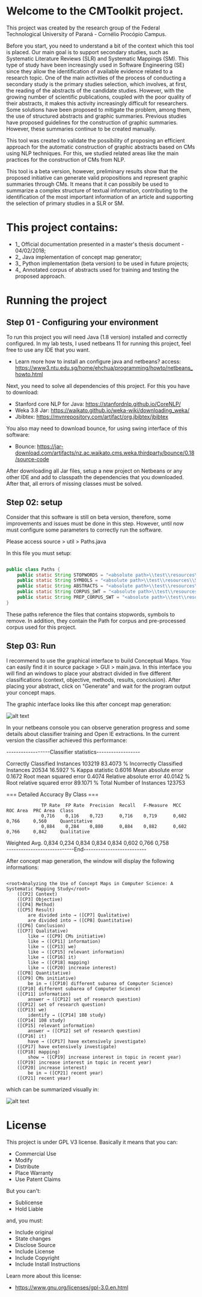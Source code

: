 # Welcome to the CMToolkit project.

This project was created by the research group of the Federal Technological University of Paraná - Cornélio Procópio Campus.


Before you start, you need to understand a bit of the context which this tool is placed. Our main goal is to support secondary studies, such as Systematic Literature Reviews (SLR) and Systematic Mappings (SM). This type of study have been increasingly used in Software Engineering (SE) since they allow
the identification of available evidence related to a research topic. One of the main activities of the process of conducting a secondary study is the primary studies selection, which involves, at first, the reading of the abstracts of the candidate studies. However, with the growing number of scientific publications, coupled with the poor quality of their abstracts, it makes this activity increasingly difficult for researchers. Some solutions have been proposed to mitigate the problem, among them, the use of structured abstracts and graphic summaries. Previous studies have proposed guidelines for the construction of graphic summaries. However, these summaries continue to be created manually. 

This tool was created to validate the possibility of proposing an efficient approach for the automatic construction of graphic abstracts based on CMs using NLP techniques. For this, we studied related areas like the main practices for the construction of CMs from NLP. 

This tool is a beta version, however, preliminary results show that the proposed initiative can generate valid propositions and represent graphic summaries through CMs. It means that it can possibily be used to summarize a complex structure of textual information, contributing to the identification of the most important information of an article and supporting the selection of primary studies in a SLR or SM. 


# This project contains:

- 1_ Official documentation presented in a master's thesis document - 04/02/2018;
- 2_ Java implementation of concept map generator;
- 3_ Python implementation (beta version) to be used in future projects;
- 4_ Annotated corpus of abstracts used for training and testing the proposed approach.

# Running the project

## Step 01 - Configuring your environment

To run this project you will need Java (1.8 version) installed and correctly configured. In my lab tests, I used netbeans 11 for running this project, feel free to use any IDE that you want.

- Learn more how to install an configure java and netbeans? access: 
https://www3.ntu.edu.sg/home/ehchua/programming/howto/netbeans_howto.html

Next, you need to solve all dependencies of this project. For this you have to download:

- Stanford core NLP for Java: https://stanfordnlp.github.io/CoreNLP/
- Weka 3.8 Jar: https://waikato.github.io/weka-wiki/downloading_weka/
- Jbibtex: https://mvnrepository.com/artifact/org.jbibtex/jbibtex
 
You also may need to download bounce, for using swing interface of this software:

- Bounce: https://jar-download.com/artifacts/nz.ac.waikato.cms.weka.thirdparty/bounce/0.18/source-code

After downloading all Jar files, setup a new project on Netbeans or any other IDE and add to classpath the dependencies that you downloaded. After that, all errors of missing classes must be solved.

## Step 02: setup

Consider that this software is still on beta version, therefore, some improvements and issues must be done in this step. However, until now must configure some parameters to correctly run the software. 

Please access source > util > Paths.java

In this file you must setup:
```Java

public class Paths {
    public static String STOPWORDS = "<absolute path>\\test\\resources\\Stopwords.txt";
    public static String SYMBOLS = "<absolute path>\\test\\resources\\Symbols.txt";
    public static String ABSTRACTS = "<absolute path>\\test\\resources\\abstracts";
    public static String CORPUS_SWT = "<absolute path>\\test\\resources\\Corpus\\SoftwareTest";
    public static String PREP_CORPUS_SWT = "<absolute path>\\test\\resources\\PreProcessedCorpus\\SoftwareTest";
}

```

These paths reference the files that contains stopwords, symbols to remove. In addition, they contain the Path for corpus and pre-processed corpus used for this project. 

## Step 03: Run

I recommend to use the graphical interface to build Conceptual Maps. You can easily find it in source package > GUI > main.java. In this interface you will find an windows to place your abstract divided in five different classifications (context, objective, methods, results, conclusion). After placing your abstract, click on "Generate" and wait for the program output your concept maps.

The graphic interface looks like this after concept map generation:

![alt text](https://github.com/csm-applications/CSM-CMtoolkit/blob/master/1_Documentation/CMGeneratorScreenshot.JPG)


In your netbeans console you can observe generation progress and some details about classifier training and Open IE extractions. In the current version the classifier achieved this performance:


------------------Classifier statistics------------------


Correctly Classified Instances           103219               83.4073 %
Incorrectly Classified Instances          20534               16.5927 %
Kappa statistic                          0.6016
Mean absolute error                      0.1672
Root mean squared error                  0.4074
Relative absolute error                 40.0142 %
Root relative squared error             89.1071 %
Total Number of Instances                123753     

=== Detailed Accuracy By Class ===

                 TP Rate  FP Rate  Precision  Recall   F-Measure  MCC      ROC Area  PRC Area  Class
                 0,716    0,116    0,723      0,716    0,719      0,602    0,766     0,560     Quantitative
                 0,884    0,284    0,880      0,884    0,882      0,602    0,766     0,842     Qualitative
Weighted Avg.    0,834    0,234    0,834      0,834    0,834      0,602    0,766     0,758     
----------------------------End--------------------------

After concept map generation, the window will display the following informations:
```plaintext

<root>Analyzing the Use of Concept Maps in Computer Science: A Systematic Mapping Study</root>
	([CP2] Context)
	([CP3] Objective)
	([CP4] Method)
	([CP5] Result)
		are divided into → ([CP7] Qualitative)
		are divided into → ([CP8] Quantitative)
	([CP6] Conclusion)
	([CP7] Qualitative)
		like → ([CP9] CMs initiative)
		like → ([CP11] information)
		like → ([CP13] we)
		like → ([CP15] relevant information)
		like → ([CP16] it)
		like → ([CP18] mapping)
		like → ([CP20] increase interest)
	([CP8] Quantitative)
	([CP9] CMs initiative)
		be in → ([CP10] different subarea of Computer Science)
	([CP10] different subarea of Computer Science)
	([CP11] information)
		answer → ([CP12] set of research question)
	([CP12] set of research question)
	([CP13] we)
		identify → ([CP14] 108 study)
	([CP14] 108 study)
	([CP15] relevant information)
		answer → ([CP12] set of research question)
	([CP16] it)
		have → ([CP17] have extensively investigate)
	([CP17] have extensively investigate)
	([CP18] mapping)
		show → ([CP19] increase interest in topic in recent year)
	([CP19] increase interest in topic in recent year)
	([CP20] increase interest)
		be in → ([CP21] recent year)
	([CP21] recent year)
```

which can be summarized visually in:

![alt text](https://github.com/csm-applications/CSM-CMtoolkit/blob/master/1_Documentation/GeneratedCMExample.jpg)


# License

This project is under GPL V3 license. Basically it means that you can:
- Commercial Use
- Modify
- Distribute
- Place Warranty
- Use Patent Claims

But you can't:
- Sublicense
- Hold Liable

and, you must:
- Include original
- State changes
- Disclose Source
- Include License
- Include Copyright
- Include Install Instructions

Learn more about this license:
- https://www.gnu.org/licenses/gpl-3.0.en.html
